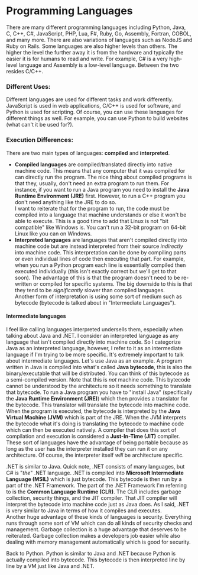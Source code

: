 # Programming Languages
There are many different programming languages including Python, Java, C, C++, C#, JavaScript, PHP, Lua, F#, Ruby, Go, Assembly, Fortran, COBOL, and many more. There are also variations of languages such as NodeJS and Ruby on Rails. Some languages are also higher levels than others. The higher the level the further away it is from the hardware and typically the easier it is for humans to read and write. For example, C# is a very high-level language and Assembly is a low-level language. Between the two resides C/C++.

### Different Uses:
Different languages are used for different tasks and work differently. JavaScript is used in web applications, C/C++ is used for software, and Python is used for scripting. Of course, you can use these languages for different things as well. For example, you can use Python to build websites (what can't it be used for?).

### Execution Differences:
There are two main types of languages: **compiled** and **interpreted**.
* **Compiled languages** are compiled/translated directly into native machine code. This means that any computer that it was compiled for can directly run the program. The nice thing about compiled programs is that they, usually, don't need an extra program to run them. For instance, if you want to run a Java program you need to install the **Java Runtime Environment (JRE)** first. However, to run a C++ program you don't need anything like the JRE to do so.  
I want to reiterate that for the program to run, the code must be compiled into a language that machine understands or else it won't be able to execute. This is a good time to add that Linux is not "bit compatible" like Windows is. You can't run a 32-bit program on 64-bit Linux like you can on Windows.
* **Interpreted languages** are languages that aren't compiled directly into machine code but are instead interpreted from their source *indirectly* into machine code. This interpretation can be done by compiling parts or even individual lines of code then executing that part. For example, when you run a Python program each line is essentially compiled then executed individually (this isn't exactly correct but we'll get to that soon). The advantage of this is that the program doesn't need to be re-written or compiled for specific systems. The big downside to this is that they tend to be *significantly* slower than compiled languages.  
Another form of interpretation is using some sort of medium such as bytecode (bytecode is talked about in "Intermediate Languages").

#### Intermediate languages
I feel like calling languages interpreted undersells them, especially when talking about Java and .NET. I consider an interpreted language as any language that isn't compiled directly into machine code. So I categorize Java as an interpreted language, however, I refer to it as an intermediate language if I'm trying to be more specific. It's extremely important to talk about intermediate languages. Let's use Java as an example. A program written in Java is compiled into what's called **Java bytecode**, this is also the binary/executable that will be distributed. You can think of this bytecode as a semi-compiled version. Note that this is *not* machine code. This bytecode cannot be understood by the architecture so it needs something to translate that bytecode. To run a Java program you have to "install Java" (specifically the **Java Runtime Environment (JRE)**) which then provides a translator for the bytecode. This translator will translate the bytecode into machine code. When the program is executed, the bytecode is interpreted by the **Java Virtual Machine (JVM)** which is part of the JRE. When the JVM interprets the bytecode what it's doing is translating the bytecode to machine code which can then be executed natively. A compiler that does this sort of compilation and execution is considered a **Just-In-Time (JIT)** compiler. These sort of languages have the advantage of being portable because as long as the user has the interpreter installed they can run it on any architecture. Of course, the interpreter itself *will* be architecture specific.

.NET is similar to Java. Quick note, .NET consists of many languages, but C# is "*the*" .NET language. .NET is compiled into **Microsoft Intermediate Language (MSIL)** which is just bytecode. This bytecode is then run by a part of the .NET Framework. The part of the .NET Framework I'm referring to is the **Common Language Runtime (CLR)**. The CLR includes garbage collection, security things, and the JIT compiler. That JIT compiler will interpret the bytecode into machine code just as Java does. As I said, .NET is very similar to Java in terms of how it compiles and executes.  
Another huge advantage of these kinds of languages is security. Everything runs through some sort of VM which can do all kinds of security checks and management. Garbage collection is a huge advantage that deserves to be reiterated. Garbage collection makes a developers job easier while also dealing with memory management automatically which is good for security.

Back to Python. Python is similar to Java and .NET because Python is actually compiled into bytecode. This bytecode is then interpreted line by line by a VM just like Java and .NET.